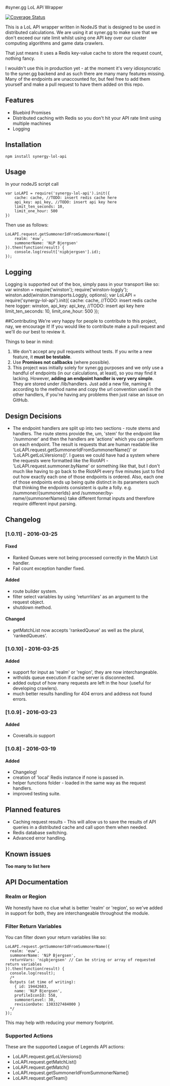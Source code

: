 #syner.gg LoL API Wrapper

[![Coverage Status](https://coveralls.io/repos/github/polyma/synergy-lol-api/badge.svg?branch=master)](https://coveralls.io/github/polyma/synergy-lol-api?branch=master)

This is a LoL API wrapper written in NodeJS that is designed to be used in distributed calculations. We are using it at syner.gg to make sure that we don't exceed our rate limit whilst using one API key over our cluster computing algorithms and game data crawlers.

That just means it uses a Redis key-value cache to store the request count, nothing fancy.

I wouldn't use this in production yet - at the moment it's very idiosyncratic to the syner.gg backend and as such there are many many features missing. Many of the endpoints are unaccounted for, but feel free to add them yourself and make a pull request to have them added on this repo.


## Features ##

 - Bluebird Promises
 - Distributed caching with Redis so you don't hit your API rate limit using multiple machines
 - Logging

## Installation ##

    npm install synergy-lol-api

## Usage ##
In your nodeJS script call

    var LoLAPI = require('synergy-lol-api').init({
  		cache: cache, //TODO: insert redis cache here
  		api_key: api_key, //TODO: insert api key here
	    limit_ten_seconds: 10,
	    limit_one_hour: 500
  	})

Then use as follows:

    LoLAPI.request.getSummonerIdFromSummonerName({
	    realm: 'euw',
	    summonerName: 'NiP Bjergsen'
    }).then(function(result) {
	    console.log(result['nipbjergsen'].id);
    });

## Logging ##

Logging is supported out of the box, simply pass in your transport like so:
    var winston = require('winston');
    require('winston-loggly');
    winston.add(winston.transports.Loggly, options);
    var LoLAPI = require('synergy-lol-api').init({
      cache: cache, //TODO: insert redis cache here
      logger: winston,
      api_key: api_key, //TODO: insert api key here
      limit_ten_seconds: 10,
      limit_one_hour: 500
    });

##Contributing
We're very happy for people to contribute to this project, nay, we encourage it! If you would like to contribute make a pull request and we'll do our best to review it.

Things to bear in mind:

 1. We don't accept any pull requests without tests. If you write a new feature, it **must be testable**.
 2. Use **Promises not callbacks** (where possible).
 3. This project was initially solely for syner.gg purposes and we only use a handful of endpoints (in our calculations, at least), so you may find it lacking. However, **adding an endpoint handler is very very simple**. They are stored under /lib/handlers. Just add a new file, naming it according to the method name and copy the url convention used in the other handlers, if you're having any problems then just raise an issue on GitHub.

## Design Decisions ##
- The endpoint handlers are split up into two sections - route stems and handlers. The route stems provide the, um, 'stem' for the endpoint like '/summoner' and then the handlers are 'actions' which you can perform on each endpoint. The result is requests that are human readable like 'LoLAPI.request.getSummonerIdFromSummonerName()' or 'LoLAPI.getLoLVersions()'. I guess we could have had a system where the requests were formatted like the RiotAPI - 'LoLAPI.request.summoner.byName' or something like that, but I don't much like having to go back to the RiotAPI every five minutes just to find out how exactly each one of those endpoints is ordered. Also, each one of those endpoints ends up being quite distinct in its parameters such that thinking the endpoints consistent is quite a folly. e.g. /summoner/{summonerIds} and /summoner/by-name/{summonerNames} take different format inputs and therefore require different input parsing.

## Changelog ##
### [1.0.11] - 2016-03-25 ###
#### Fixed ####
- Ranked Queues were not being processed correctly in the Match List handler.
- Fail count exception handler fixed.

#### Added ####

- route builder system.
- filter select variables by using 'returnVars' as an argument to the request object.
- shutdown method.

#### Changed ####
- getMatchList now accepts 'rankedQueue' as well as the plural, 'rankedQueues'.

### [1.0.10] - 2016-03-25 ###
#### Added ####

- support for input as 'realm' or 'region', they are now interchangeable.
- witholds queue execution if cache server is disconnected.
- added output of how many requests are left in the hour (useful for developing crawlers).
- much better results handling for 404 errors and address not found errors.

### [1.0.9] - 2016-03-23 ###
#### Added ####

- Coveralls.io support

### [1.0.8] - 2016-03-19 ###
#### Added ####

- Changelog!
- creation of 'local' Redis instance if none is passed in.
- helper functions folder - loaded in the same way as the request handlers.
- improved testing suite.

## Planned features ##

 - Caching request results - This will allow us to save the results of API queries in a distributed cache and call upon them when needed.
 - Redis database switching.
 - Advanced error handling.

## Known issues ##
**Too many to list here**


## API Documentation ##
### Realm or Region ###
We honestly have no clue what is better 'realm' or 'region', so we've added in support for both, they are interchangeable throughout the module.

### Filter Return Variables ###
You can filter down your return variables like so:

    LoLAPI.request.getSummonerIdFromSummonerName({
      realm: 'euw',
      summonerName: 'NiP Bjergsen',
      returnVars: 'nipbjergsen' // Can be string or array of requested return variables
    }).then(function(result) {
      console.log(result);
      /*
      Outputs (at time of writing):
        { id: 19442683,
        name: 'NiP Bjergsen',
        profileIconId: 558,
        summonerLevel: 30,
        revisionDate: 1383327484000 }
      */
    });


This may help with reducing your memory footprint.

### Supported Actions ###
These are the supported League of Legends API actions:
- LoLAPI.request.getLoLVersions()
- LoLAPI.request.getMatchList()
- LoLAPI.request.getMatch()
- LoLAPI.request.getSummonerIdFromSummonerName()
- LoLAPI.request.getTeam()
